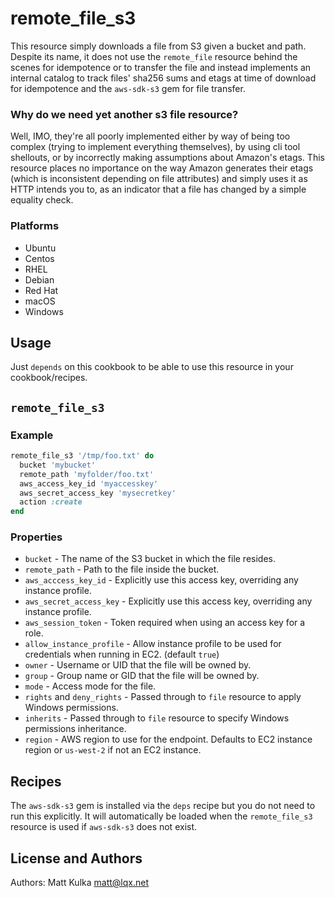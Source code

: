 # remote_file_s3

This resource simply downloads a file from S3 given a bucket and path. Despite its name, it does not use the `remote_file` resource behind the scenes for idempotence or to transfer the file and instead implements an internal catalog to track files' sha256 sums and etags at time of download for idempotence and the `aws-sdk-s3` gem for file transfer.

### Why do we need yet another s3 file resource?

Well, IMO, they're all poorly implemented either by way of being too complex (trying to implement everything themselves), by using cli tool shellouts, or by incorrectly making assumptions about Amazon's etags. This resource places no importance on the way Amazon generates their etags (which is inconsistent depending on file attributes) and simply uses it as HTTP intends you to, as an indicator that a file has changed by a simple equality check.

### Platforms

- Ubuntu
- Centos
- RHEL
- Debian
- Red Hat
- macOS
- Windows

## Usage

Just `depends` on this cookbook to be able to use this resource in your cookbook/recipes.

## `remote_file_s3`

### Example

```ruby
remote_file_s3 '/tmp/foo.txt' do
  bucket 'mybucket'
  remote_path 'myfolder/foo.txt'
  aws_access_key_id 'myaccesskey'
  aws_secret_access_key 'mysecretkey'
  action :create
end
```

### Properties

- `bucket` - The name of the S3 bucket in which the file resides.
- `remote_path` - Path to the file inside the bucket.
- `aws_acccess_key_id` - Explicitly use this access key, overriding any instance profile.
- `aws_secret_access_key` - Explicitly use this access key, overriding any instance profile.
- `aws_session_token` - Token required when using an access key for a role.
- `allow_instance_profile` - Allow instance profile to be used for credentials when running in EC2. (default `true`)
- `owner` - Username or UID that the file will be owned by.
- `group` - Group name or GID that the file will be owned by.
- `mode` - Access mode for the file.
- `rights` and `deny_rights` - Passed through to `file` resource to apply Windows permissions.
- `inherits` - Passed through to `file` resource to specify Windows permissions inheritance.
- `region` - AWS region to use for the endpoint. Defaults to EC2 instance region or `us-west-2` if not an EC2 instance.

## Recipes

The `aws-sdk-s3` gem is installed via the `deps` recipe but you do not need to run this explicitly. It will automatically be loaded when the `remote_file_s3` resource is used if `aws-sdk-s3` does not exist.

## License and Authors

Authors: Matt Kulka <matt@lqx.net>
